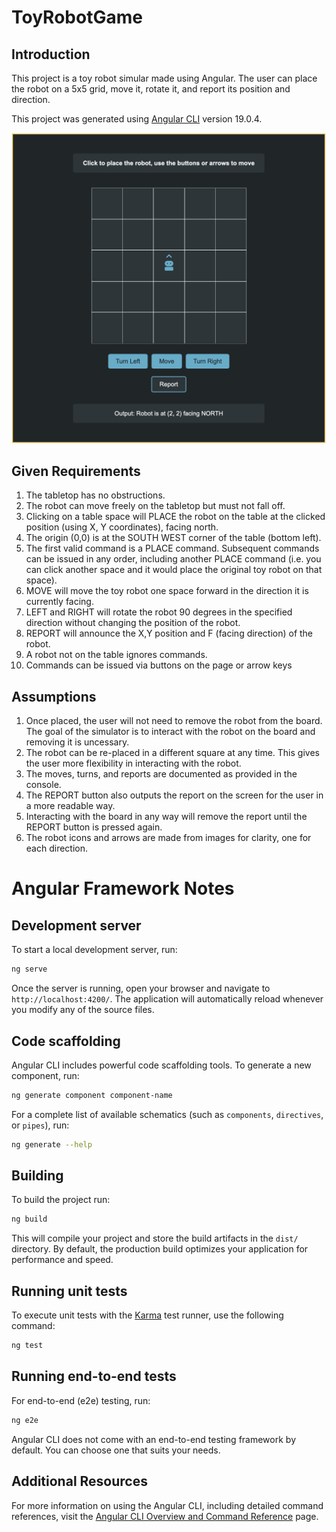 # ToyRobotGame

## Introduction

This project is a toy robot simular made using Angular. The user can place the robot on a 5x5 grid, move it, rotate it, and report its position and direction. 

This project was generated using [Angular CLI](https://github.com/angular/angular-cli) version 19.0.4.

![Game Board Example](src/assets/images/game-board-example.png)

## Given Requirements

1. The tabletop has no obstructions.
2. The robot can move freely on the tabletop but must not fall off.
3. Clicking on a table space will PLACE the robot on the table at the clicked position (using X, Y coordinates), facing north.
4. The origin (0,0) is at the SOUTH WEST corner of the table (bottom left).
5. The first valid command is a PLACE command. Subsequent commands can be issued in any order, including another PLACE command (i.e. you can click another space and it would place the original toy robot on that space).
6. MOVE will move the toy robot one space forward in the direction it is currently facing.
7. LEFT and RIGHT will rotate the robot 90 degrees in the specified direction without changing the position of the robot.
8. REPORT will announce the X,Y position and F (facing direction) of the robot.
9. A robot not on the table ignores commands.
10. Commands can be issued via buttons on the page or arrow keys 

## Assumptions

1. Once placed, the user will not need to remove the robot from the board. The goal of the simulator is to interact with the robot on the board and removing it is uncessary. 
2. The robot can be re-placed in a different square at any time. This gives the user more flexibility in interacting with the robot. 
3. The moves, turns, and reports are documented as provided in the console.
4. The REPORT button also outputs the report on the screen for the user in a more readable way. 
5. Interacting with the board in any way will remove the report until the REPORT button is pressed again. 
6. The robot icons and arrows are made from images for clarity, one for each direction. 

# Angular Framework Notes

## Development server

To start a local development server, run:

```bash
ng serve
```

Once the server is running, open your browser and navigate to `http://localhost:4200/`. The application will automatically reload whenever you modify any of the source files.

## Code scaffolding

Angular CLI includes powerful code scaffolding tools. To generate a new component, run:

```bash
ng generate component component-name
```

For a complete list of available schematics (such as `components`, `directives`, or `pipes`), run:

```bash
ng generate --help
```

## Building

To build the project run:

```bash
ng build
```

This will compile your project and store the build artifacts in the `dist/` directory. By default, the production build optimizes your application for performance and speed.

## Running unit tests

To execute unit tests with the [Karma](https://karma-runner.github.io) test runner, use the following command:

```bash
ng test
```

## Running end-to-end tests

For end-to-end (e2e) testing, run:

```bash
ng e2e
```

Angular CLI does not come with an end-to-end testing framework by default. You can choose one that suits your needs.

## Additional Resources

For more information on using the Angular CLI, including detailed command references, visit the [Angular CLI Overview and Command Reference](https://angular.dev/tools/cli) page.
